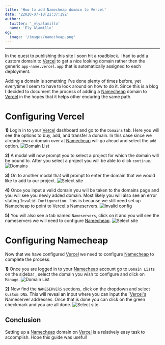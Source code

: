 ```yaml
---
title: 'How to add Namecheap domain to Vercel'
date: '22020-07-18T22:37:19Z'
author:
  twitter: '_elyalamillo'
  name: 'Ely Alamillo'
og:
  image: '/images/namecheap.png'
---
```


---

In the quest to publishing this site I soon hit a roadblock. I had to add a custom domain to [Vercel](https://vercel.com/) to get a nice looking domain rather then the generic `app-name.vercel.app` that is automatically assigned to each deployment.

Adding a domain is something I've done plenty of times before, yet everytime I seem to have to look around on how to do it. Since this is a blog I decided to document the process of adding a [Namecheap](https://namecheap.com/) domain to [Vercel](https://vercel.com/) in the hopes that it helps other enduring the same path.

# Configuring Vercel

**1)** Login in to your [Vercel](https://vercel.com/) dashboard and go to the `Domains` tab. Here you will see the options to buy, add, and transfer a domain. In this case since we already own a domain over at [Namecheap](https://namecheap.com/) will go ahead and select the `add` option.
![Domain List](/images/domains.png)

**2)** A modal will now prompt you to select a project for which the domain will be bound to. After you select a project you will be able to click `continue`.
![Domains](/images/select-site.png)

**3)** On to another modal that will prompt to enter the domain that we would like to add to our project.
![Select site](/images/select-site.png)

**4)** Once you input a valid domain you will be taken to the domains page and you will see you newly added domain. Most likely you will also see an error stating `Invalid Configuration`. This is because we still need set up [Namecheap](https://namecheap.com/) to point to [Vercel's](https://vercel.com/) Nameservers.
![Invalid config](/images/invalid-config.png)

**5)** You will also see a tab named `Nameservers`, click on it and you will see the nameservers we will need to configure [Namecheap](https://namecheap.com/).
![Select site](/images/nameservers.png)

# Configuring Namecheap

Now that we have configured [Vercel](https://vercel.com/) we need to configure [Namecheap](https://namecheap.com/) to complete the process.

**1)** Once you are logged in to your [Namecheap](https://namecheap.com/) account go to `Domain Lists` on the sidebar , select the domain you wish to configure and click on `Manage`.
![Domain List](/images/domain-list.png)

**2)** Now find the `NAMESERVERS` sections, click on the dropdown and select `Custom DNS`. This will reveal an input where you can input the `[Vercel's](https://vercel.com/) Nameserver addresses. Once that is done you can click on the green checkmark and you are all done.
![Select site](/images/nc-ns-config.png)

## Conclusion

Setting up a [Namecheap](https://namecheap.com/) domain on [Vercel](https://vercel.com/) is a relatively easy task to accomplish. Hope this guide was useful!
